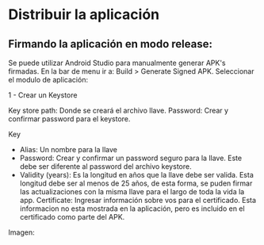 # Distribuir la aplicación

## Firmando la aplicación en modo release:
Se puede utilizar Android Studio para manualmente generar APK's firmadas.
En la bar de menu ir a: Build > Generate Signed APK.
Seleccionar el modulo de aplicación:

1 - Crear un Keystore

Key store path: Donde se creará el archivo llave.
Password: Crear y confirmar password para el keystore.

Key
- Alias: Un nombre para la llave
- Password: Crear y confirmar un password seguro para la llave. Este debe ser diferente al password del archivo keystore.
- Validity (years): Es la longitud en años que la llave debe ser valida. Esta longitud debe ser al menos de 25 años, de esta forma, se puden firmar las actualizaciones con la misma llave para el largo de toda la vida la app.
Certificate: Ingresar información sobre vos para el certificado. Esta informacion no esta mostrada en la aplicación, pero es incluido en el certificado como parte del APK.

Imagen:
